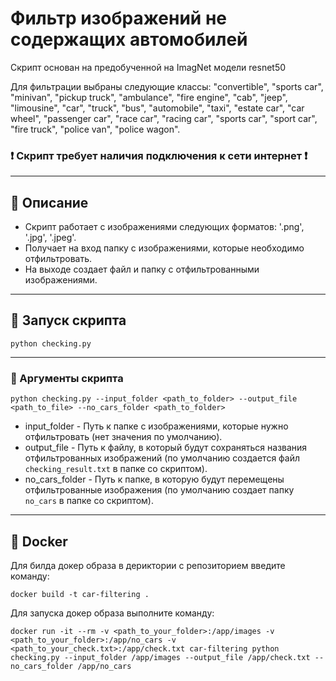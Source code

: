 # Фильтр изображений не содержащих автомобилей

Скрипт основан на предобученной на ImagNet модели resnet50

Для фильтрации выбраны следующие классы:
        "convertible", "sports car", "minivan", "pickup truck",
        "ambulance", "fire engine", "cab", "jeep", "limousine",
        "car", "truck", "bus", "automobile", "taxi", "estate car",
        "car wheel", "passenger car", "race car", "racing car",
        "sports car", "sport car", "fire truck", "police van",
        "police wagon".

### ❗ Скрипт требует наличия подключения к сети интернет ❗

---

## 📄 Описание

- Скрипт работает с изображениями следующих форматов: '.png', '.jpg', '.jpeg'.
- Получает на вход папку с изображениями, которые необходимо отфильтровать.
- На выходе создает файл и папку с отфильтрованными изображениями.

---

## 🚀 Запуск скрипта

```
python checking.py
```
---

### 📜 Аргументы скрипта

```
python checking.py --input_folder <path_to_folder> --output_file <path_to_file> --no_cars_folder <path_to_folder>
```

- input_folder - Путь к папке с изображениями, которые нужно отфильтровать (нет значения по умолчанию).
- output_file - Путь к файлу, в который будут сохраняться названия отфильтрованных изображений (по умолчанию создается файл ```checking_result.txt``` в папке со скриптом).
- no_cars_folder - Путь к папке, в которую будут перемещены отфильтрованные изображения (по умолчанию создает папку ```no_cars``` в папке со скриптом).

---

## 🐋 Docker 

Для билда докер образа в дериктории с репозиторием введите команду:
```
docker build -t car-filtering .
```
Для запуска докер образа выполните команду:
```
docker run -it --rm -v <path_to_your_folder>:/app/images -v <path_to_your_folder>:/app/no_cars -v <path_to_your_check.txt>:/app/check.txt car-filtering python checking.py --input_folder /app/images --output_file /app/check.txt --no_cars_folder /app/no_cars
```
